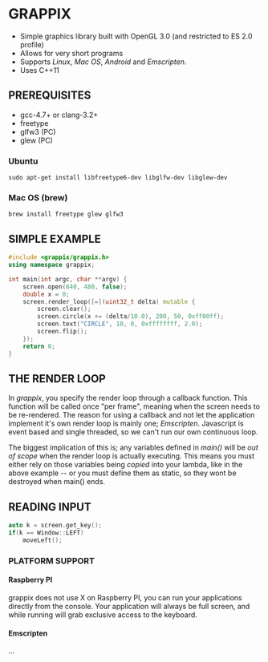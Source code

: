 # GRAPPIX

* Simple graphics library built with OpenGL 3.0 (and restricted to ES 2.0 profile)
* Allows for very short programs
* Supports *Linux*, *Mac OS*, *Android* and *Emscripten*.
* Uses C++11 

## PREREQUISITES

* gcc-4.7+ or clang-3.2+
* freetype
* glfw3 (PC)
* glew (PC)

### Ubuntu
```
sudo apt-get install libfreetype6-dev libglfw-dev libglew-dev
```

### Mac OS (brew)
```
brew install freetype glew glfw3 
```

## SIMPLE EXAMPLE
```C++
#include <grappix/grappix.h>
using namespace grappix;

int main(int argc, char **argv) {
	screen.open(640, 480, false);
	double x = 0;
	screen.render_loop([=](uint32_t delta) mutable {
		screen.clear();
		screen.circle(x += (delta/10.0), 200, 50, 0xff00ff);
		screen.text("CIRCLE", 10, 0, 0xffffffff, 2.0);
		screen.flip();
	});
	return 0;
}
```

## THE RENDER LOOP

In *grappix*, you specify the render loop through a callback function. This function will be called once "per frame", meaning when the screen needs to be re-rendered. The reason for using a callback and not let the application implement it's own render loop is mainly one; *Emscripten*. Javascript is event based and single threaded, so we can't run our own continuous loop.

The biggest implication of this is; any variables defined in *main()* will be *out of scope* when the render loop is actually executing. This means you must either rely on those variables being *copied* into your lambda, like in the above example -- or you must define them as static, so they wont be destroyed when main() ends.

## READING INPUT

```C++
auto k = screen.get_key();
if(k == Window::LEFT)
    moveLeft();
```

### PLATFORM SUPPORT

#### Raspberry PI

grappix does not use X on Raspberry PI, you can run your applications directly from the console. Your application will always be full screen, and while running will grab exclusive access to the keyboard.

#### Emscripten

...